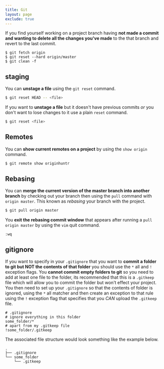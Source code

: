 ```yaml
---
title: Git
layout: page
exclude: true
---
```

If you find yourself working on a project branch having **not made a commit and wanting to delete all the changes you've made** to the that branch and revert to the last commit.
```
$ git fetch origin
$ git reset --hard origin/master
$ git clean -f
```

## staging

You can **unstage a file** using the `git reset` command.
```bash 
$ git reset HEAD -- <file>
```

If you want to **unstage a file** but it doesn't have previous commits *or* you don't want to lose changes to it use a plain `reset` command.
```bash
$ git reset <file>
```

## Remotes

You can **show current remotes on a project** by using the `show origin` command.
```bash
$ git remote show originhuntr
```

## Rebasing
You can **merge the current version of the master branch into another branch** by checking out your branch then using the `pull` command with `origin master`. This known as *rebasing* your branch with the project.
```bash
$ git pull origin master
```

You **exit the rebasing commit window** that appears after running a `pull origin master` by using the `vim` quit command.
```vim
:wq
```

## gitignore
If you want to specify in your `.gitignore` that you want to **commit a folder to git but NOT the contents of that folder** you should use the `*` all and `!` exception flags. You **cannot commit empty folders to git** so you need to add at least one file to the folder, its recommended that this is a `.gitkeep` file which will allow you to commit the folder but won't effect your project. You then need to set up your `.gitignore` so that the contents of folder is ignored, using the `*` all matcher and then create an exception to that rule using the `!` exception flag that specifies that you *CAN* upload the `.gitkeep` file.
```git
# .gitignore
# ignore everything in this folder
some_folder/*
# apart from my .gitkeep file
!some_folder/.gitkeep
```
The associated file structure would look something like the example below.
```
.
├── .gitignore
└── some_folder
    └── .gitkeep
```


<!--stackedit_data:
eyJoaXN0b3J5IjpbMjg2ODYzNzEyLDE1NTE5MjA5NDEsLTE2MD
A1MzMyNDcsLTgxODE1Mjg1MywtMjA2MzU5ODY2Nl19
-->